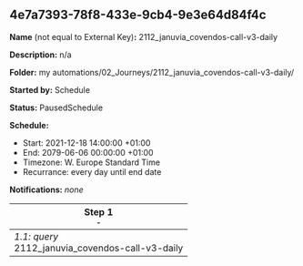 ## 4e7a7393-78f8-433e-9cb4-9e3e64d84f4c

**Name** (not equal to External Key)**:** 2112_januvia_covendos-call-v3-daily

**Description:** n/a

**Folder:** my automations/02_Journeys/2112_januvia_covendos-call-v3-daily/

**Started by:** Schedule

**Status:** PausedSchedule

**Schedule:**

* Start: 2021-12-18 14:00:00 +01:00
* End: 2079-06-06 00:00:00 +01:00
* Timezone: W. Europe Standard Time
* Recurrance: every day until end date

**Notifications:** _none_


| Step 1<br>_<small>-</small>_ |
| --- |
| _1.1: query_<br>2112_januvia_covendos-call-v3-daily |
